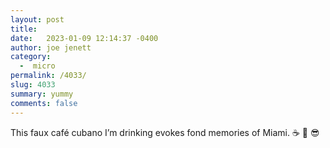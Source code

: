 ```yaml
---
layout: post
title:  
date:   2023-01-09 12:14:37 -0400
author: joe jenett
category:
  -  micro
permalink: /4033/
slug: 4033
summary: yummy
comments: false
---
```

This faux café cubano I’m drinking evokes fond memories of Miami.  ☕️ 🌴 😎

<a href="https://brid.gy/publish/mastodon"></a>